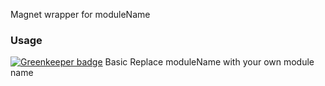 Magnet wrapper for moduleName

### Usage

[![Greenkeeper badge](https://badges.greenkeeper.io/Magnetjs/magnet-pino.svg)](https://greenkeeper.io/)
Basic
Replace moduleName with your own module name
